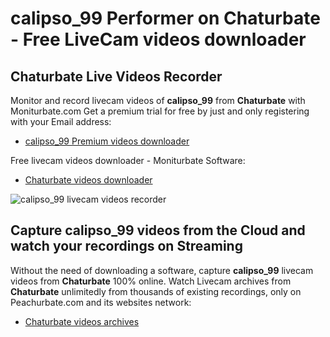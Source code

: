# calipso_99 Performer on Chaturbate - Free LiveCam videos downloader

## Chaturbate Live Videos Recorder

Monitor and record livecam videos of **calipso_99** from **Chaturbate** with Moniturbate.com
Get a premium trial for free by just and only registering with your Email address:
* [calipso_99 Premium videos downloader](https://moniturbate.com/request-demo-licence-key.html)

Free livecam videos downloader - Moniturbate Software:
* [Chaturbate videos downloader](https://moniturbate.com/moniturbate-download-software.html)

![calipso_99 livecam videos recorder](https://peachurnet.com/templates/moniturbate-software.png)


## Capture calipso_99 videos from the Cloud and watch your recordings on Streaming

Without the need of downloading a software, capture **calipso_99** livecam videos from **Chaturbate** 100% online.
Watch Livecam archives from **Chaturbate** unlimitedly from thousands of existing recordings, only on Peachurbate.com and its websites network:
* [Chaturbate videos archives](https://peachurnet.com/)